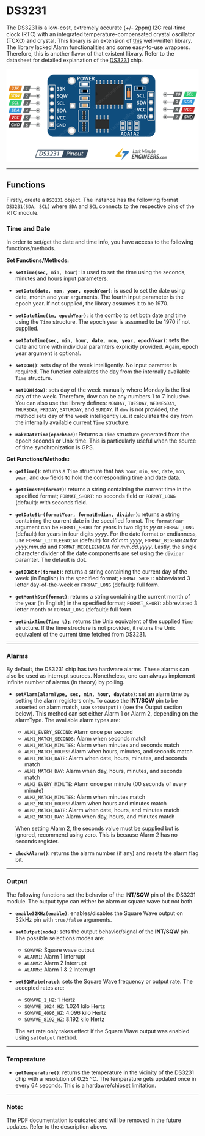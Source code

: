 # DS3231
The DS3231 is a low-cost, extremely accurate (+/- 2ppm) I2C
real-time clock (RTC) with an integrated temperature-compensated crystal oscillator (TCXO) and crystal. This library is an extension of [this](http://rinkydinkelectronics.com/library.php?id=73) well-written library. The library lacked Alarm functionalities and some easy-to-use wrappers. Therefore, this is another flavor of that existent library. Refer to the datasheet for detailed explanation of the [DS3231](https://datasheets.maximintegrated.com/en/ds/DS3231.pdf) chip. 

![DS3231 Module](.\Documentation\DS3231.png)

***
## Functions
Firstly, create a `DS3231` object. The instance has the following format `DS3231(SDA, SCL)` where `SDA` and `SCL` connects to the respective pins of the RTC module. 

### Time and Date 
In order to set/get the date and time info, you have access to the following functions/methods. 

**Set Functions/Methods:**
* **`setTime(sec, min, hour)`**: is used to set the time using the seconds, minutes and hours input parameters. 

* **`setDate(date, mon, year, epochYear)`**: is used to set the date using date, month and year arguments. The fourth input parameter is the epoch year. If not supplied, the library assumes it to be 1970. 

* **`setDateTime(tm, epochYear)`**: is the combo to set both date and time using the `Time` structure. The epoch year is assumed to be 1970 if not supplied. 

* **`setDateTime(sec, min, hour, date, mon, year, epochYear)`**: sets the date and time with individual paramters explicitly provided. Again, epoch year argument is optional.

* **`setDOW()`**: sets day of the week intelligently. No input paramter is required. The function calculates the day from the internally available `Time` structure. 

* **`setDOW(dow)`**: sets day of the week manually where Monday is the first day of the week. Therefore, dow can be any numbers 1 to 7 inclusive. You can also use the library defines: `MONDAY`, `TUESDAY`, `WEDNESDAY`, `THURSDAY`, `FRIDAY`, `SATURDAY`, and `SUNDAY`. If `dow` is not provided, the method sets day of the week intelligently i.e. it calculates the day from the internally available current `Time` structure. 

* **`makeDateTime(epochSec)`**: Returns a `Time` structure generated from the epoch seconds or Unix time. This is particularly useful when the source of time synchronization is GPS. 

**Get Functions/Methods:**
* **`getTime()`**: returns a `Time` structure that has `hour`, `min`, `sec`, `date`, `mon`, `year`, and `dow` fields to hold the corresponding time and date data. 

* **`getTimeStr(format)`**: returns a string containing the current time in the specified format; `FORMAT_SHORT`: no seconds field or `FORMAT_LONG` (default): with seconds field.

* **`getDateStr(formatYear, formatEndian, divider)`**: returns a string containing the current date in the specified format. The `formatYear` argument can be `FORMAT_SHORT` for years in two digits *yy* or `FORMAT_LONG` (default) for years in four digits *yyyy*. For the date format or endianness, use `FORMAT_LITTLEENDIAN` (default) for *dd.mm.yyyy*, `FORMAT_BIGENDIAN` for *yyyy.mm.dd* and `FORMAT_MIDDLEENDIAN`	for *mm.dd.yyyy*. Lastly, the single character divider of the date components are set using the `divider` paramter. The default is dot. 

* **`getDOWStr(format)`**: returns a string containing the current day of the week (in English) in the specified format; `FORMAT_SHORT`: abbreviated 3 letter day-of-the-week or `FORMAT_LONG` (default): full form.

* **`getMonthStr(format)`**: returns a string containing the current month of the year (in English) in the specified format; `FORMAT_SHORT`: abbreviated 3 letter month or `FORMAT_LONG` (default): full form.

* **`getUnixTime(Time t);`**: returns the Unix equivalent of the supplied `Time` structure. If the time structure is not provided, it retuns the Unix equivalent of the current time fetched from DS3231. 


***
### Alarms
By default, the DS3231 chip has two hardware alarms. These alarms can also be used as interrupt sources. Nonetheless, one can always implement infinite number of alarms (in theory) by polling. 

* **`setAlarm(alarmType, sec, min, hour, daydate)`**: set an alarm time by setting the alarm registers only. To cause the
**INT/SQW** pin to be asserted on alarm match, use `setOutput()` (see the Output section below). This method can set either Alarm 1 or Alarm 2, depending on the alarmType. The available alarm types are: 

    * `ALM1_EVERY_SECOND`:	Alarm once per second
	* `ALM1_MATCH_SECONDS`:	Alarm when seconds match
	* `ALM1_MATCH_MINUTES`: Alarm when minutes and seconds match
	* `ALM1_MATCH_HOURS`: Alarm when hours, minutes, and seconds match
	* `ALM1_MATCH_DATE`: Alarm when date, hours, minutes, and seconds match
	* `ALM1_MATCH_DAY`: Alarm when day, hours, minutes, and seconds match
	* `ALM2_EVERY_MINUTE`: Alarm once per minute (00 seconds of every minute)
	* `ALM2_MATCH_MINUTES`: Alarm when minutes match
	* `ALM2_MATCH_HOURS`: Alarm when hours and minutes match
	* `ALM2_MATCH_DATE`: Alarm when date, hours, and minutes match
	* `ALM2_MATCH_DAY`: Alarm when day, hours, and minutes match

    When setting Alarm 2, the seconds value must be supplied but is ignored, recommend using zero. This is because Alarm 2 has no seconds register.

* **`checkAlarm()`**: returns the alarm number (if any) and resets the alarm flag bit.

***
### Output
The following functions set the behavior of the **INT/SQW** pin of the DS3231 module. The output type can wither be alarm or square wave but not both. 

* **`enable32KHz(enable)`**: enables/disables the Square Wave output on 32kHz pin with `true/false` arguments. 
* **`setOutput(mode)`**: sets the output behavior/signal of the **INT/SQW** pin. The possible selections modes are:
    * `SQWAVE`: Square wave output
	* `ALARM1`: Alarm 1 Interrupt
	* `ALARM2`: Alarm 2 Interrupt
	* `ALARMx`: Alarm 1 & 2 Interrupt
* **`setSQWRate(rate)`**: sets the Square Wave frequency or output rate. The accepted rates are:
    * `SQWAVE_1_HZ`: 1 Hertz
	* `SQWAVE_1024_HZ`: 1.024 kilo Hertz
	* `SQWAVE_4096_HZ`: 4.096 kilo Hertz
	* `SQWAVE_8192_HZ`: 8.192 kilo Hertz

    The set rate only takes effect if the Square Wave output was enabled using `setOutput` method. 

***
### Temperature
* **`getTemperature()`**: returns the temperature in the vicinity of the DS3231 chip with a resolution of 0.25 °C. The temperature gets updated once in every 64 seconds. This is a hardawre/chipset limitation. 

***
### Note:
The PDF documentation is outdated and will be removed in the future updates. Refer to the description above.